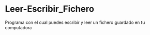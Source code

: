 # Leer-Escribir_Fichero
Programa con el cual puedes escribir y leer un fichero guardado en tu computadora

